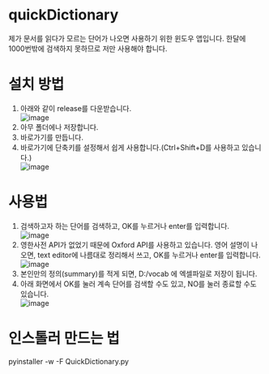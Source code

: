 # quickDictionary

제가 문서를 읽다가 모르는 단어가 나오면 사용하기 위한 윈도우 앱입니다. 한달에 1000번밖에 검색하지 못하므로 저만 사용해야 합니다. 

# 설치 방법

1. 아래와 같이 release를 다운받습니다.<br>
![image](https://user-images.githubusercontent.com/95571735/160338766-53631501-814d-4c10-881a-482aee10c72c.png)
2. 아무 폴더에나 저장합니다.
3. 바로가기를 만듭니다.
4. 바로가기에 단축키를 설정해서 쉽게 사용합니다.(Ctrl+Shift+D를 사용하고 있습니다.)<br>
![image](https://user-images.githubusercontent.com/95571735/160339788-9c883f82-2906-441c-ac9f-7fc789c40974.png)


# 사용법
1. 검색하고자 하는 단어를 검색하고, OK를 누르거나 enter를 입력합니다.<br>
![image](https://user-images.githubusercontent.com/95571735/160339020-6009bbec-56c8-43ae-a57b-f783f216aeb9.png)
2. 영한사전 API가 없었기 때문에 Oxford API를 사용하고 있습니다. 영어 설명이 나오면, text editor에 나름대로 정리해서 쓰고, OK를 누르거나 enter를 입력합니다.<br>
![image](https://user-images.githubusercontent.com/95571735/160339132-3df98ca6-2358-4f7d-992e-b8b12b081855.png)
3. 본인만의 정의(summary)를 적게 되면, D:/vocab 에 엑셀파일로 저장이 됩니다.
4. 아래 화면에서 OK를 눌러 계속 단어를 검색할 수도 있고, NO를 눌러 종료할 수도 있습니다.<br>
![image](https://user-images.githubusercontent.com/95571735/160339308-954319e0-b930-47d5-811f-45503a863589.png)

# 인스톨러 만드는 법

pyinstaller -w -F QuickDictionary.py